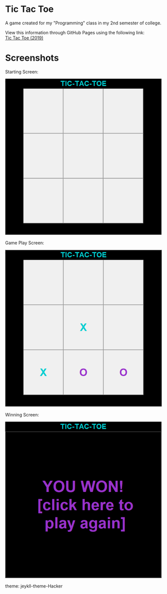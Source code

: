 # Tic Tac Toe
A game created for my "Programming" class in my 2nd semester of college.

View this information through GitHub Pages using the following link:<br />
[Tic Tac Toe (2019)](https://JocelyneRonning.github.io/tic_tac_toe/)

# Screenshots
Starting Screen:

![Starting Screen](https://raw.githubusercontent.com/JocelyneRonning/tic_tac_toe/main/screenshots/StartScreen.PNG)

Game Play Screen:

![Game Play Screen](https://raw.githubusercontent.com/JocelyneRonning/tic_tac_toe/main/screenshots/GamePlay.PNG)

Winning Screen:

![Winning Screen](https://raw.githubusercontent.com/JocelyneRonning/tic_tac_toe/main/screenshots/WinScreen.PNG)

theme: jeykll-theme-Hacker
